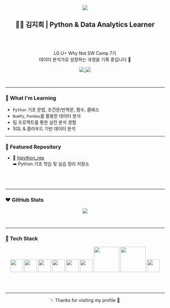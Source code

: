 <!-- 배너 이미지 -->
<p align="center">
  <img src="https://capsule-render.vercel.app/api?type=blur&height=300&color=0:FFB6C1,100:D8B4F8&text=Hi%20I'm%20JiHui&fontColor=B8C0FF" />
</p>


<!-- 소개 -->

<h2 align="center">👩‍💻 김지희 | Python & Data Analytics Learner</h2>
<br>
<br>
<p align="center">
  LG U+ Why Not SW Camp 7기<br/>
  데이터 분석가로 성장하는 과정을 기록 중입니다 🌱
</p>

<!-- 뱃지 -->
<p align="center">
  <!-- 블로그 -->
  <a href="https://jihuikim45.github.io">
    <img src="https://img.shields.io/badge/BLOG-FFB6C1?style=for-the-badge&logo=readthedocs&logoColor=b8cbfd">
  </a>
  
  <!-- 이메일 -->
  <a href="mailto:kimjihui45@email.com">
    <img src="https://img.shields.io/badge/CONTACT%20ME-b8cbfd?style=for-the-badge&logo=gmail&logoColor=ffb6c1">
  </a>
</p>
<br>

---

### 💜 What I'm Learning

- `Python` 기초 문법, 조건문/반복문, 함수, 클래스
- `NumPy`, `Pandas`를 활용한 데이터 분석
- 팀 프로젝트를 통한 실전 분석 경험
- SQL & 클라우드 기반 데이터 분석

---

### 🩷 Featured Repository

- 🚀 [hipython_rep](https://github.com/jihuikim45/hipython_rep)  
  ➡️ Python 기초 학습 및 실습 정리 저장소
  <br>
  <br>
  <br>
  <br>
---

### ❤️ GitHub Stats
<!-- <p align="center">
  <img src="https://github-readme-stats.vercel.app/api?username=jihuikim45&show_icons=true&theme=buefy&hide_title=true" />
</p> -->

<p align="center">
  <img src="https://github-readme-stats.vercel.app/api?username=jihuikim45&show_icons=true&theme=buefy&hide=stars,prs,issues,contribs&hide_rank=true" />
</p>
<br>


---

### 🧡 Tech Stack

<p align="center">
  <!-- Python -->
  <img src="https://cdn.jsdelivr.net/gh/devicons/devicon/icons/python/python-original.svg" width="40" />
  
  <!-- NumPy -->
  <img src="https://cdn.jsdelivr.net/gh/devicons/devicon/icons/numpy/numpy-original.svg" width="40" />

  <!-- Pandas -->
  <img src="https://cdn.jsdelivr.net/gh/devicons/devicon/icons/pandas/pandas-original.svg" width="40" />

  <!-- Jupyter -->
  <img src="https://cdn.jsdelivr.net/gh/devicons/devicon/icons/jupyter/jupyter-original.svg" width="40" />

  <!-- Git -->
  <img src="https://cdn.jsdelivr.net/gh/devicons/devicon/icons/git/git-original.svg" width="40" />

  <!-- SQL -->
  <img src="https://cdn.jsdelivr.net/gh/devicons/devicon/icons/mysql/mysql-original.svg" width="40" />

  <!-- Seaborn -->
  <img src="https://seaborn.pydata.org/_static/logo-wide-lightbg.svg" width="80" />

  <!-- Matplotlib -->
  <img src="https://matplotlib.org/_static/images/logo2.svg" width="80" />

  <!-- VS Code -->
  <img src="https://cdn.jsdelivr.net/gh/devicons/devicon/icons/vscode/vscode-original.svg" width="40" />
</p>
<br>
<br>


---

<p align="center">
  ✨ Thanks for visiting my profile 💖
</p>

